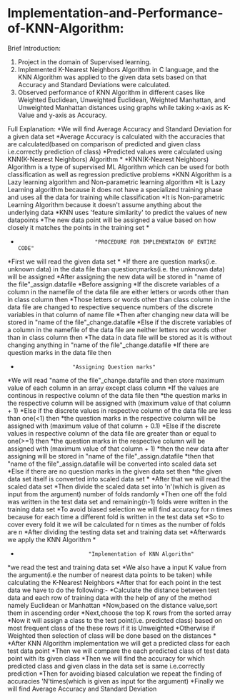 # Implementation-and-Performance-of-KNN-Algorithm: 

Brief Introduction:
1) Project in the domain of Supervised learning.
2) Implemented K-Nearest Neighbors Algorithm in C language, and the KNN Algorithm was applied to the given data sets based on that Accuracy and Standard Deviations were calculated.
3) Observed performance of KNN Algorithm in different cases like Weighted Euclidean, Unweighted Euclidean, Weighted Manhattan, and Unweighted Manhattan distances using graphs while taking x-axis as K-Value and y-axis as Accuracy.

Full Explanation:
 *We will find Average Accuracy and Standard Deviation for a given data set
 *Average Accuracy is calculated with the accuracies that are calculated(based on comparison of predicted and given class i.e.correctly prediction of class)
 *Predicted values were calculated using KNN(K-Nearest Neighbors) Algorithm
 *
 *KNN(K-Nearest Neighbors) Algorithm is a type of supervised ML Algorithm which can be used for both classification as well as regression predictive problems
 *KNN Algorithm is a Lazy learning algorithm and Non-parametric learning algorithm
 *It is Lazy Learning algorithm because it does not have a specialized training phase and uses all the data for training while classification
 *It is Non-parametric Learning Algorithm because it doesn't assume anything about the underlying data
 *KNN uses 'feature similarity' to predict the values of new datapoints
 *The new data point will be assigned a value based on how closely it matches the points in the training set
 *
 *                             "PROCEDURE FOR IMPLEMENTAION OF ENTIRE CODE"
 *First we will read the given data set
 *
 *If there are question marks(i.e. unknown data) in the data file than question;marks(i.e. the unknown data) will be assigned
 *After assigning the new data will be stored in "name of the file"_assign.datafile
 *Before assigning
 *If the discrete variables of a column in the namefile of the data file are either letters or words other than in class column then
 *Those letters or words other than class column in the data file are changed to respective sequence numbers of the discrete variables in that column of name file
 *Then after changing new data will be stored in "name of the file"_change.datafile
 *Else if the discrete variables of a column in the namefile of the data file are neither letters nor words other than in class column then
 *The data in data file will be stored as it is without changing anything in "name of the file"_change.datafile
 *If there are question marks in the data file then
 *                      "Assigning Question marks"
 *We will read "name of the file"_change.datafile and then store maximum value of each column in an array except class column
 *If the values are continous in respective column of the data file then
 *the question marks in the respective column will be assigned with (maximum value of that column + 1)
 *Else if the discrete values in respective column of the data file are less than one(<1) then
 *the question marks in the respective column will be assigned with (maximum value of that column + 0.1)
 *Else if the discrete values in respective column of the data file are greater than or equal to one(>=1) then
 *the question marks in the respective column will be assigned with (maximum value of that column + 1)
 *then the new data after assigning will be stored in "name of the file"_assign.datafile
 *then that "name of the file"_assign.datafile will be converted into scaled data set
 *Else if there are no question marks in the given data set then
 *the given data set itself is converted into scaled data set
 *
 *After that we will read the scaled data set
 *Then divide the scaled data set into 'n'(which is given as input from the argument) number of folds randomly
 *Then one off the fold was written in the test data set and remaining(n-1) folds were written in the training data set
 *To avoid biased selection we will find accuracy for n times because for each time a different fold is written in the test data set
 *So to cover every fold it we will be calculated for n times as the number of folds are n
 *After dividing the testing data set and training data set
 *Afterwards we apply the KNN Algorithm
 *
 *                           "Implementation of KNN Algorithm"
 *we read the test and training data set
 *We also have a input K value from the argument(i.e the number of nearest data points to be taken) while calculating the K-Nearest Neighbors
 *After that for each point in the test data we have to do the following:-
 *Calculate the distance between test data and each row of training data with the help of any of the method namely Euclidean or Manhattan
 *Now,based on the distance value,sort them in ascending order
 *Next,choose the top K rows from the sorted array
 *Now it will assign a class to the test point(i.e. predicted class) based on most frequent class of the these rows if it is Unweighted
 *Otherwise if Weighted then selection of class will be done based on the distances
 *
 *After KNN Algorithm implementation we will get a predicted class for each test data point
 *Then we will compare the each predicted class of test data point with its given class
 *Then we will find the accuracy for which predicted class and given class in the data set is same i.e.correctly prediction
 *Then for avoiding biased calculation we repeat the finding of accuracies 'N'times(which is given as input for the argument)
 *Finally we will find Average Accuracy and Standard Deviation
 
